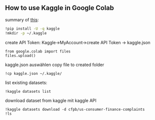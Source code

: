 ## How to use Kaggle in Google Colab

summary of [this](https://medium.com/@opalkabert/downloading-kaggle-datasets-into-google-colab-fb9654c94235):


```bash
!pip install -U -q kaggle
!mkdir -p ~/.kaggle
```

create API Token: Kaggle→MyAccount→create API Token → kaggle.json

```
from google.colab import files
files.upload()
```
kaggle.json auswählen
copy file to created folder
```
!cp kaggle.json ~/.kaggle/
```
list existing datasets: 
```
!kaggle datasets list
```
download dataset from kaggle mit kaggle API
```
!kaggle datasets download -d cfpb/us-consumer-finance-complaints
!ls
```

